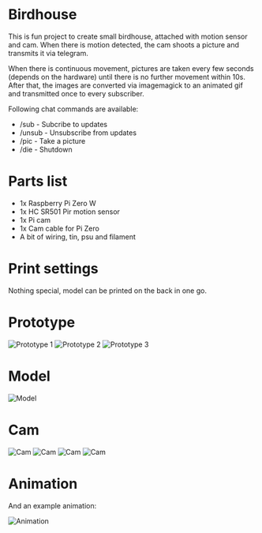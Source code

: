 # Birdhouse

This is fun project to create small birdhouse, attached with motion sensor and
cam. When there is motion detected, the cam shoots a picture and transmits it
via telegram.

When there is continuous movement, pictures are taken every few seconds (depends on
the hardware) until there is no further movement within 10s. After that, the
images are converted via imagemagick to an animated gif and transmitted once to
every subscriber.

Following chat commands are available:

- /sub   - Subcribe to updates
- /unsub - Unsubscribe from updates
- /pic   - Take a picture
- /die   - Shutdown

# Parts list

- 1x Raspberry Pi Zero W
- 1x HC SR501 Pir motion sensor
- 1x Pi cam
- 1x Cam cable for Pi Zero
- A bit of wiring, tin, psu  and filament

# Print settings

Nothing special, model can be printed on the back in one go.

# Prototype

![Prototype 1](pictures/prototype1.jpg?raw=true "Prototype 1")
![Prototype 2](pictures/prototype2.jpg?raw=true "Prototype 2")
![Prototype 3](pictures/prototype3.jpg?raw=true "Prototype 3")

# Model

![Model](pictures/3dmodel.png?raw=true "Model")

# Cam

![Cam](pictures/cam1.jpg?raw=true "Cam")
![Cam](pictures/cam2.jpg?raw=true "Cam")
![Cam](pictures/cam3.jpg?raw=true "Cam")
![Cam](pictures/cam4.jpg?raw=true "Cam")

# Animation

And an example animation:

![Animation](pictures/anim.gif?raw=true "Animation")
